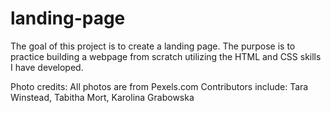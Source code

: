 # landing-page

The goal of this project is to create a landing page. The purpose is to practice building a webpage from scratch utilizing the HTML and CSS skills I have developed.

Photo credits:
All photos are from Pexels.com
Contributors include: Tara Winstead, Tabitha Mort, Karolina Grabowska